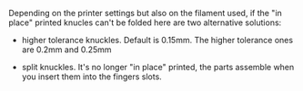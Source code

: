 Depending on the printer settings but also on the filament used, if the "in place" printed knucles can't be folded
here are two alternative solutions: 

- higher tolerance knuckles. Default is 0.15mm. The higher tolerance ones are 0.2mm and 0.25mm

- split knuckles. It's no longer "in place" printed, the parts assemble when you insert them into the fingers slots.